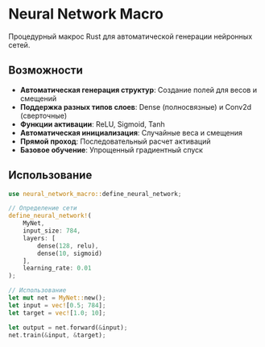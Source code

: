 # Neural Network Macro

Процедурный макрос Rust для автоматической генерации нейронных сетей.

## Возможности

- **Автоматическая генерация структур**: Создание полей для весов и смещений
- **Поддержка разных типов слоев**: Dense (полносвязные) и Conv2d (сверточные)
- **Функции активации**: ReLU, Sigmoid, Tanh
- **Автоматическая инициализация**: Случайные веса и смещения
- **Прямой проход**: Последовательный расчет активаций
- **Базовое обучение**: Упрощенный градиентный спуск

## Использование

```rust
use neural_network_macro::define_neural_network;

// Определение сети
define_neural_network!(
    MyNet,
    input_size: 784,
    layers: [
        dense(128, relu),
        dense(10, sigmoid)
    ],
    learning_rate: 0.01
);

// Использование
let mut net = MyNet::new();
let input = vec![0.5; 784];
let target = vec![1.0; 10];

let output = net.forward(&input);
net.train(&input, &target);
